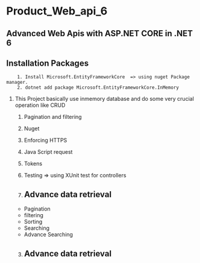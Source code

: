 # Product_Web_api_6

 ## Advanced Web Apis with ASP.NET CORE in .NET 6

 ## Installation Packages
		1. Install Microsoft.EntityFrameworkCore  => using nuget Package manager.			
		2. dotnet add package Microsoft.EntityFrameworkCore.InMemory

 1. This Project basically use inmemory database and do some very crucial operation like CRUD

	1. Pagination and filtering 
	2. Nuget
	3. Enforcing HTTPS
	4. Java Script request
	5. Tokens
	6. Testing => using XUnit test for controllers

	2. ## Advance data retrieval 
	
	* Pagination 
	* filtering 
	* Sorting
	* Searching
	* Advance Searching
	
	3. ## Advance data  retrieval 
	
	


